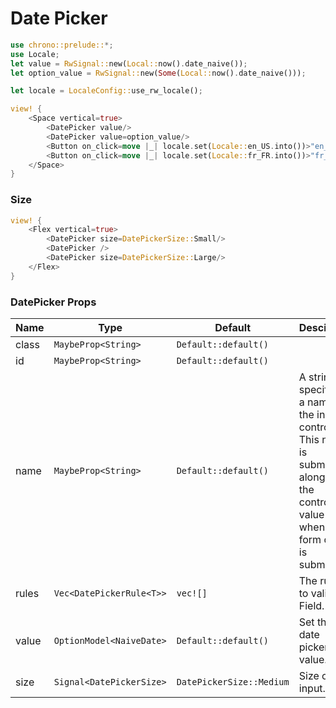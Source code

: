# Date Picker

```rust demo
use chrono::prelude::*;
use Locale;
let value = RwSignal::new(Local::now().date_naive());
let option_value = RwSignal::new(Some(Local::now().date_naive()));

let locale = LocaleConfig::use_rw_locale();

view! {
    <Space vertical=true>
        <DatePicker value/>
        <DatePicker value=option_value/>
        <Button on_click=move |_| locale.set(Locale::en_US.into())>"en_US locale"</Button>
        <Button on_click=move |_| locale.set(Locale::fr_FR.into())>"fr_FR locale"</Button>
    </Space>
}
```

### Size

```rust demo
view! {
    <Flex vertical=true>
        <DatePicker size=DatePickerSize::Small/>
        <DatePicker />
        <DatePicker size=DatePickerSize::Large/>
    </Flex>
}
```

### DatePicker Props

| Name | Type | Default | Desciption |
| --- | --- | --- | --- |
| class | `MaybeProp<String>` | `Default::default()` |  |
| id | `MaybeProp<String>` | `Default::default()` |  |
| name | `MaybeProp<String>` | `Default::default()` | A string specifying a name for the input control. This name is submitted along with the control's value when the form data is submitted. |
| rules | `Vec<DatePickerRule<T>>` | `vec![]` | The rules to validate Field. |
| value | `OptionModel<NaiveDate>` | `Default::default()` | Set the date picker value. |
| size | `Signal<DatePickerSize>` | `DatePickerSize::Medium` | Size of the input. |
